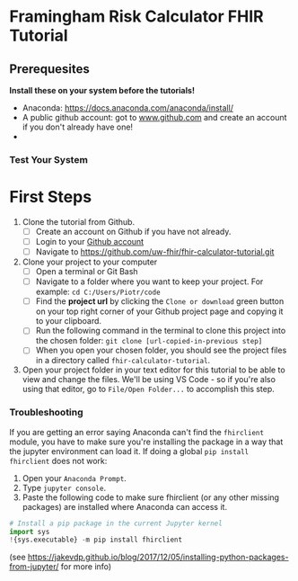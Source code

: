 # Framingham Risk Calculator FHIR Tutorial 

## Prerequesites
**Install these on your system before the tutorials!**

- Anaconda: https://docs.anaconda.com/anaconda/install/
- A public github account: got to www.github.com and create an account if you don't already have one!
- 

### Test Your System


# First Steps
1. Clone the tutorial from Github.
    - [ ] Create an account on Github if you have not already.
    - [ ] Login to your [Github account](https://github.com/login)
    - [ ] Navigate to https://github.com/uw-fhir/fhir-calculator-tutorial.git

2. Clone your project to your computer 
    - [ ] Open a terminal or Git Bash
    - [ ] Navigate to a folder where you want to keep your project. For example:
            ```
            cd C:/Users/Piotr/code
            ```
    - [ ] Find the **project url** by clicking the `Clone or download` green button on your top right corner of your Github project page and copying it to your clipboard.
    - [ ] Run the following command in the terminal to clone this project into the chosen folder: 
        `git clone [url-copied-in-previous step]`
    - [ ] When you open your chosen folder, you should see the project files in a directory called `fhir-calculator-tutorial`.
3. Open your project folder in your text editor for this tutorial to be able to view and change the files. We'll be using VS Code - so if you're also using that editor, go to `File/Open Folder...` to accomplish this step. 


### Troubleshooting
If you are getting an error saying Anaconda can't find the `fhirclient` module, you have to make sure you're installing the package in a way that the jupyter environment can load it. If doing a global `pip install fhirclient` does not work:

1. Open your `Anaconda Prompt`. 
2. Type `jupyter console`.
3. Paste the following code to make sure fhirclient (or any other missing packages) are installed where Anaconda can access it.
```python
# Install a pip package in the current Jupyter kernel
import sys
!{sys.executable} -m pip install fhirclient
```
(see https://jakevdp.github.io/blog/2017/12/05/installing-python-packages-from-jupyter/ for more info)



